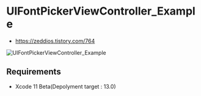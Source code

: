 # UIFontPickerViewController_Example

- https://zeddios.tistory.com/764

![UIFontPickerViewController_Example](./images/UIFontPickerViewController.gif)

## Requirements

- Xcode 11 Beta(Depolyment target : 13.0)

